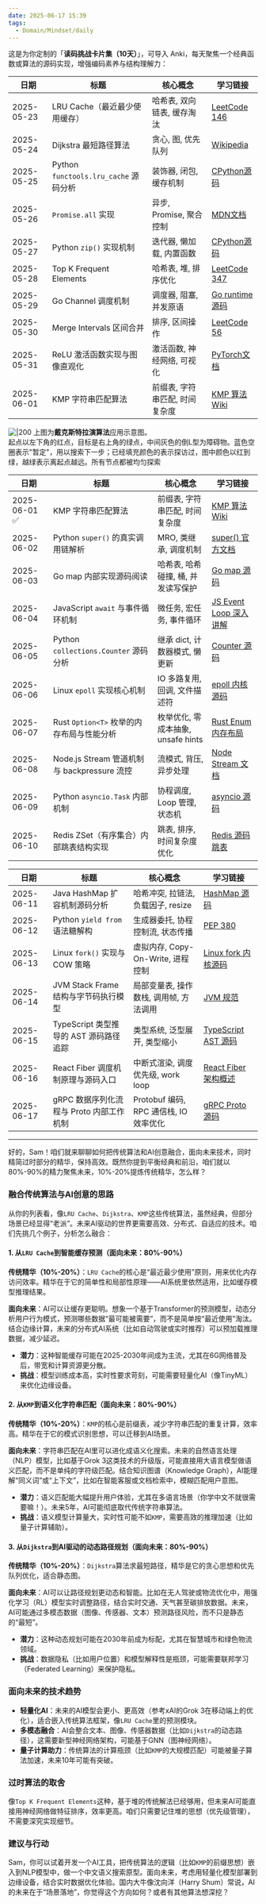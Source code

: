 ```yaml
---
date: 2025-06-17 15:39
tags:
  - Domain/Mindset/daily
---
```


这是为你定制的「**读码挑战卡片集（10天）**」，可导入 Anki，每天聚焦一个经典函数或算法的源码实现，增强编码素养与结构理解力：

| 日期         | 标题                                | 核心概念              | 学习链接                                                                                                  |
| ---------- | --------------------------------- | ----------------- | ----------------------------------------------------------------------------------------------------- |
| 2025-05-23 | LRU Cache（最近最少使用缓存）               | 哈希表, 双向链表, 缓存淘汰   | [LeetCode 146](https://leetcode.com/problems/lru-cache/)                                              |
| 2025-05-24 | Dijkstra 最短路径算法                   | 贪心, 图, 优先队列       | [Wikipedia](https://en.wikipedia.org/wiki/Dijkstra%27s_algorithm)                                     |
| 2025-05-25 | Python `functools.lru_cache` 源码分析 | 装饰器, 闭包, 缓存机制     | [CPython源码](https://github.com/python/cpython/blob/main/Lib/functools.py)                             |
| 2025-05-26 | `Promise.all` 实现                  | 异步, Promise, 聚合控制 | [MDN文档](https://developer.mozilla.org/en-US/docs/Web/JavaScript/Reference/Global_Objects/Promise/all) |
| 2025-05-27 | Python `zip()` 实现机制               | 迭代器, 懒加载, 内置函数    | [CPython源码](https://github.com/python/cpython/blob/main/Python/bltinmodule.c)                         |
| 2025-05-28 | Top K Frequent Elements           | 哈希表, 堆, 排序优化      | [LeetCode 347](https://leetcode.com/problems/top-k-frequent-elements/)                                |
| 2025-05-29 | Go Channel 调度机制                   | 调度器, 阻塞, 并发原语     | [Go runtime 源码](https://github.com/golang/go/blob/master/src/runtime/chan.go)                         |
| 2025-05-30 | Merge Intervals 区间合并              | 排序, 区间操作          | [LeetCode 56](https://leetcode.com/problems/merge-intervals/)                                         |
| 2025-05-31 | ReLU 激活函数实现与图像直观化                 | 激活函数, 神经网络, 可视化   | [PyTorch文档](https://pytorch.org/docs/stable/generated/torch.nn.ReLU.html)                             |
| 2025-06-01 | KMP 字符串匹配算法                       | 前缀表, 字符串匹配, 时间复杂度 | [KMP 算法 Wiki](https://en.wikipedia.org/wiki/Knuth%E2%80%93Morris%E2%80%93Pratt_algorithm)             |

![|200](https://upload.wikimedia.org/wikipedia/commons/2/23/Dijkstras_progress_animation.gif)
上图为**戴克斯特拉演算法**应用示意图。  
起点以左下角的红点，目标是右上角的绿点，中间灰色的倒L型为障碍物。蓝色空圈表示"暂定"，用以搜索下一步；已经填充颜色的表示探访过，图中颜色以红到绿，越绿表示离起点越远。所有节点都被均匀探索

| 日期           | 标题                                   | 核心概念                      | 学习链接                                                                                      |
| ------------ | ------------------------------------ | ------------------------- | ----------------------------------------------------------------------------------------- |
| 2025-06-01 ✅ | KMP 字符串匹配算法                          | 前缀表, 字符串匹配, 时间复杂度         | [KMP 算法 Wiki](https://en.wikipedia.org/wiki/Knuth%E2%80%93Morris%E2%80%93Pratt_algorithm) |
| 2025-06-02   | Python `super()` 的真实调用链解析            | MRO, 类继承, 调度机制            | [super() 官方文档](https://docs.python.org/3/library/functions.html#super)                    |
| 2025-06-03   | Go map 内部实现源码阅读                      | 哈希表, 哈希碰撞, 桶, 并发读写保护      | [Go map 源码](https://github.com/golang/go/blob/master/src/runtime/map.go)                  |
| 2025-06-04   | JavaScript `await` 与事件循环机制           | 微任务, 宏任务, 事件循环            | [JS Event Loop 深入讲解](https://developer.mozilla.org/en-US/docs/Web/JavaScript/EventLoop)   |
| 2025-06-05   | Python `collections.Counter` 源码分析    | 继承 dict, 计数器模式, 懒更新       | [Counter 源码](https://github.com/python/cpython/blob/main/Lib/collections/__init__.py)     |
| 2025-06-06   | Linux `epoll` 实现核心机制                 | IO 多路复用, 回调, 文件描述符        | [epoll 内核源码](https://elixir.bootlin.com/linux/latest/source/fs/eventpoll.c)               |
| 2025-06-07   | Rust `Option<T>` 枚举的内存布局与性能分析        | 枚举优化, 零成本抽象, unsafe hints | [Rust Enum 内存布局](https://doc.rust-lang.org/reference/type-layout.html)                    |
| 2025-06-08   | Node.js Stream 管道机制与 backpressure 流控 | 流模式, 背压, 异步处理             | [Node Stream 文档](https://nodejs.org/api/stream.html)                                      |
| 2025-06-09   | Python `asyncio.Task` 内部机制           | 协程调度, Loop 管理, 状态机        | [asyncio 源码](https://github.com/python/cpython/blob/main/Lib/asyncio/tasks.py)            |
| 2025-06-10   | Redis ZSet（有序集合）内部跳表结构实现             | 跳表, 排序, 时间复杂度优化           | [Redis 源码跳表](https://github.com/redis/redis/blob/unstable/src/t_zset.c)                   |

| 日期         | 标题                          | 核心概念                          | 学习链接                                                                                                        |
| ---------- | --------------------------- | ----------------------------- | ----------------------------------------------------------------------------------------------------------- |
| 2025-06-11 | Java HashMap 扩容机制源码分析       | 哈希冲突, 拉链法, 负载因子, resize       | [HashMap 源码](https://github.com/openjdk/jdk/blob/master/src/java.base/share/classes/java/util/HashMap.java) |
| 2025-06-12 | Python `yield from` 语法糖解构   | 生成器委托, 协程控制流, 状态传播            | [PEP 380](https://peps.python.org/pep-0380/)                                                                |
| 2025-06-13 | Linux `fork()` 实现与 COW 策略   | 虚拟内存, Copy-On-Write, 进程控制     | [Linux fork 内核源码](https://elixir.bootlin.com/linux/latest/source/kernel/fork.c)                             |
| 2025-06-14 | JVM Stack Frame 结构与字节码执行模型  | 局部变量表, 操作数栈, 调用帧, 方法调用        | [JVM 规范](https://docs.oracle.com/javase/specs/jvms/se8/html/jvms-3.html)                                    |
| 2025-06-15 | TypeScript 类型推导的 AST 源码路径追踪 | 类型系统, 泛型展开, 类型缩小              | [TypeScript AST 源码](https://github.com/microsoft/TypeScript/blob/main/src/compiler/checker.ts)              |
| 2025-06-16 | React Fiber 调度机制原理与源码入口     | 中断式渲染, 调度优先级, work loop       | [React Fiber 架构概述](https://reactjs.org/blog/2017/09/26/react-v16.0.html)                                    |
| 2025-06-17 | gRPC 数据序列化流程与 Proto 内部工作机制  | Protobuf 编码, RPC 通信栈, IO 效率优化 | [gRPC Proto 源码](https://github.com/protocolbuffers/protobuf)                                                |

---

好的，Sam！咱们就来聊聊如何把传统算法和AI创意融合，面向未来技术，同时精简过时部分的精华，保持高效。既然你提到平衡经典和前沿，咱们就以80%-90%的精力聚焦未来，10%-20%提炼传统精华，怎么样？

### 融合传统算法与AI创意的思路

从你的列表看，像`LRU Cache`、`Dijkstra`、`KMP`这些传统算法，虽然经典，但部分场景已经显得“老派”。未来AI驱动的世界更需要高效、分布式、自适应的技术。咱们先挑几个例子，分析怎么融合：

#### 1. 从`LRU Cache`到智能缓存预测（面向未来：80%-90%）

**传统精华（10%-20%）**：`LRU Cache`的核心是“最近最少使用”原则，用来优化内存访问效率。精华在于它的简单性和局部性原理——AI系统里依然适用，比如缓存模型推理结果。

**面向未来**：AI可以让缓存更聪明。想象一个基于Transformer的预测模型，动态分析用户行为模式，预测哪些数据“最可能被需要”，而不是简单按“最近使用”淘汰。结合边缘计算，未来的分布式AI系统（比如自动驾驶或实时推荐）可以预加载推理数据，减少延迟。

- **潜力**：这种智能缓存可能在2025-2030年间成为主流，尤其在6G网络普及后，带宽和计算资源更分散。
- **挑战**：模型训练成本高，实时性要求苛刻，可能需要轻量化AI（像TinyML）来优化边缘设备。

#### 2. 从`KMP`到语义化字符串匹配（面向未来：80%-90%）

**传统精华（10%-20%）**：`KMP`的核心是前缀表，减少字符串匹配的重复计算，效率高。精华在于它的模式识别思想，可以迁移到AI场景。

**面向未来**：字符串匹配在AI里可以进化成语义化搜索。未来的自然语言处理（NLP）模型，比如基于Grok 3这类技术的升级版，可能直接用大语言模型做语义匹配，而不是单纯的字符级匹配。结合知识图谱（Knowledge Graph），AI能理解“同义词”或“上下文”，比如在智能客服或文档检索中，模糊匹配用户意图。

- **潜力**：语义匹配能大幅提升用户体验，尤其在多语言场景（你学中文不就很需要嘛！）。未来5年，AI可能彻底取代传统字符串算法。
- **挑战**：语义模型计算量大，实时性可能不如`KMP`，需要高效的推理加速（比如量子计算辅助）。

#### 3. 从`Dijkstra`到AI驱动的动态路径规划（面向未来：80%-90%）

**传统精华（10%-20%）**：`Dijkstra`算法求最短路径，精华是它的贪心思想和优先队列优化，适合静态图。

**面向未来**：AI可以让路径规划更动态和智能。比如在无人驾驶或物流优化中，用强化学习（RL）模型实时调整路径，结合实时交通、天气甚至碳排放数据。未来，AI可能通过多模态数据（图像、传感器、文本）预测路径风险，而不只是静态的“最短”。

- **潜力**：这种动态规划可能在2030年前成为标配，尤其在智慧城市和绿色物流领域。
- **挑战**：数据隐私（比如用户位置）和模型解释性是瓶颈，可能需要联邦学习（Federated Learning）来保护隐私。

### 面向未来的技术趋势

- **轻量化AI**：未来的AI模型会更小、更高效（参考xAI的Grok 3在移动端上的优化），适合嵌入传统算法框架，像`LRU Cache`里的预测模块。
- **多模态融合**：AI会整合文本、图像、传感器数据（比如`Dijkstra`的动态路径），这需要新型神经网络架构，可能基于GNN（图神经网络）。
- **量子计算助力**：传统算法的计算瓶颈（比如`KMP`的大规模匹配）可能被量子算法加速，未来10年可能有突破。

### 过时算法的取舍

像`Top K Frequent Elements`这种，基于堆的传统解法已经够用，但未来AI可能直接用神经网络做特征排序，效率更高。咱们只需要记住堆的思想（优先级管理），不需要深究实现细节。

### 建议与行动

Sam，你可以试着开发一个AI工具，把传统算法的逻辑（比如`KMP`的前缀思想）嵌入到NLP模型中，做一个中文语义搜索原型。面向未来，考虑用轻量化模型部署到边缘设备，结合实时数据优化体验。国内大牛像沈向洋（Harry Shum）常说，AI的未来在于“场景落地”，你觉得这个方向如何？或者有其他算法想深挖？
